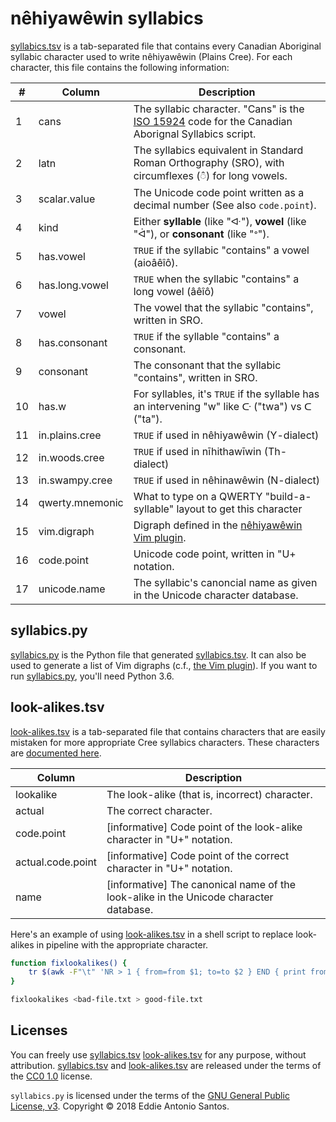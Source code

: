 nêhiyawêwin syllabics
=====================

[syllabics.tsv][] is a tab-separated file that contains
every Canadian Aboriginal syllabic character used to write nêhiyawêwin
(Plains Cree). For each character, this file contains the following
information:

\# | Column          | Description
-- | --------------- | -----------
 1 | cans            | The syllabic character. "Cans" is the [ISO 15924][] code for the Canadian Aborignal Syllabics script.
 2 | latn            | The syllabics equivalent in Standard Roman Orthography (SRO), with circumflexes (◌̂) for long vowels.
 3 | scalar.value    | The Unicode code point written as a decimal number (See also `code.point`).
 4 | kind            | Either **syllable** (like "ᐘ"), **vowel** (like "ᐋ"), or **consonant** (like "ᐤ").
 5 | has.vowel       | `TRUE` if the syllabic "contains" a vowel (aioâêîô).
 6 | has.long.vowel  | `TRUE` when the syllabic "contains" a long vowel (âêîô)
 7 | vowel           | The vowel that the syllabic "contains", written in SRO.
 8 | has.consonant   | `TRUE` if the syllable "contains" a consonant.
 9 | consonant       | The consonant that the syllabic "contains", written in SRO.
10 | has.w           | For syllables, it's `TRUE` if the syllable has an intervening "w" like ᑢ ("twa") vs ᑕ ("ta").
11 | in.plains.cree  | `TRUE` if used in nêhiyawêwin (Y-dialect)
12 | in.woods.cree   | `TRUE` if used in nīhithawīwin (Th-dialect)
13 | in.swampy.cree  | `TRUE` if used in nêhinawêwin (N-dialect)
14 | qwerty.mnemonic | What to type on a QWERTY "build-a-syllable" layout to get this character
15 | vim.digraph     | Digraph defined in the [nêhiyawêwin Vim plugin][vim-plugin].
16 | code.point      | Unicode code point, written in "U+ notation.
17 | unicode.name    | The syllabic's canoncial name as given in the Unicode character database.

[syllabics.tsv]: ./syllabics.tsv
[ISO 15924]: https://www.unicode.org/iso15924/iso15924-num.html
[vim-plugin]: https://github.com/eddieantonio/vim-nehiyawewin


syllabics.py
------------

[syllabics.py][] is the Python file that generated [syllabics.tsv][]. It
can also be used to generate a list of Vim digraphs (c.f., [the Vim
plugin][vim-plugin]). If you want to run [syllabics.py][], you'll need
Python 3.6.

[syllabics.py]: ./syllabics.py


look-alikes.tsv
---------------

[look-alikes.tsv][] is a tab-separated file that contains characters
that are easily mistaken for more appropriate Cree syllabics characters.
These characters are [documented here][crk-docs].

Column            | Description
----------------- | -----------
lookalike         | The look-alike (that is, incorrect) character.
actual            | The correct character.
code.point        | [informative] Code point of the look-alike character in "U+" notation.
actual.code.point | [informative] Code point of the correct character in "U+" notation.
name              | [informative] The canonical name of the look-alike in the Unicode character database.


Here's an example of using [look-alikes.tsv] in a shell script to replace look-alikes in pipeline with the appropriate character.

```sh
function fixlookalikes() {
    tr $(awk -F"\t" 'NR > 1 { from=from $1; to=to $2 } END { print from, to }' < look-alikes.tsv)
}

fixlookalikes <bad-file.txt > good-file.txt
```

[look-alikes.tsv]: ./look-alikes.tsv
[crk-docs]: https://crk-orthography.readthedocs.io/en/stable/#crk_orthography.syllabics2sro


Licenses
--------

You can freely use [syllabics.tsv][] [look-alikes.tsv][] for any
purpose, without attribution. [syllabics.tsv][] and [look-alikes.tsv][]
are released under the terms of the [CC0 1.0][] license.

`syllabics.py` is licensed under the terms of the [GNU General Public
License, v3][GPLv3]. Copyright © 2018 Eddie Antonio Santos.

[CC0 1.0]: https://creativecommons.org/publicdomain/zero/1.0/
[GPLv3]: ./LICENSE

